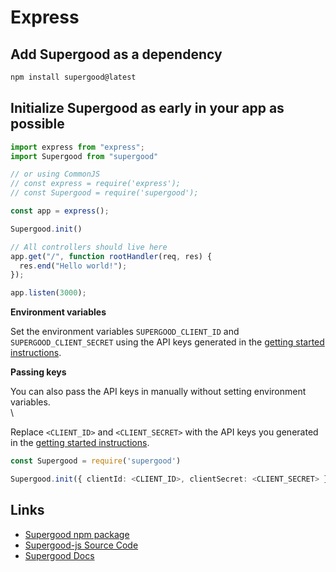 # Express

## Add Supergood as a dependency

```bash
npm install supergood@latest
```

## Initialize Supergood as early in your app as possible

```typescript
import express from "express";
import Supergood from "supergood"

// or using CommonJS
// const express = require('express');
// const Supergood = require('supergood');

const app = express();

Supergood.init()

// All controllers should live here
app.get("/", function rootHandler(req, res) {
  res.end("Hello world!");
});

app.listen(3000);
```

**Environment variables**

Set the environment variables `SUPERGOOD_CLIENT_ID` and `SUPERGOOD_CLIENT_SECRET` using the API keys generated in the [getting started instructions](../../getting-started.md).

**Passing keys**

You can also pass the API keys in manually without setting environment variables.\
\

Replace `<CLIENT_ID>` and `<CLIENT_SECRET>` with the API keys you generated in the [getting started instructions](../../getting-started.md).

```typescript
const Supergood = require('supergood')

Supergood.init({ clientId: <CLIENT_ID>, clientSecret: <CLIENT_SECRET> })
```

## Links

* [Supergood npm package](https://www.npmjs.com/package/supergood)
* [Supergood-js Source Code](https://github.com/supergoodsystems/supergood-js)
* [Supergood Docs](https://docs.supergood.ai)
